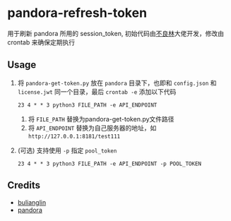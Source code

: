 # pandora-refresh-token

用于刷新 pandora 所用的 session_token, 初始代码由[不良林](https://www.youtube.com/@bulianglin)大佬开发，修改由 crontab 来确保定期执行

## Usage

1. 将 `pandora-get-token.py` 放在 `pandora` 目录下，也即和 `config.json` 和 `license.jwt` 同一个目录，最后 `crontab -e` 添加以下代码

    ```
    23 4 * * 3 python3 FILE_PATH -e API_ENDPOINT
    ```

    1. 将 `FILE_PATH` 替换为pandora-get-token.py文件路径
    2. 将 `API_ENDPOINT` 替换为自己服务器的地址，如 `http://127.0.0.1:8181/test111`

2. (可选) 支持使用 `-p` 指定 `pool_token`

    ```
    23 4 * * 3 python3 FILE_PATH -e API_ENDPOINT -p POOL_TOKEN
    ```

## Credits

- [bulianglin](https://www.youtube.com/watch?v=IXA6IJY6ZW8&t=9s)
- [pandora](https://github.com/pandora-next/deploy)
